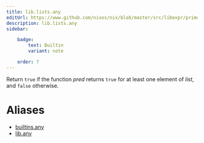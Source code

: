 ```yaml
---
title: lib.lists.any
editUrl: https://www.github.com/nixos/nix/blob/master/src/libexpr/primops.cc
description: lib.lists.any
sidebar:

    badge:
        text: Builtin
        variant: note

    order: 7
---
```


Return `true` if the function *pred* returns `true` for at least one
element of *list*, and `false` otherwise.


# Aliases

- [builtins.any](/nix-doc-comments/reference/builtins/builtins-any)
- [lib.any](/nix-doc-comments/reference/lib/lib-any)



